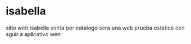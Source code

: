# isabella
sitio web isabella venta por catalogo sera una web prueba estatica con 
sguir a aplicativo wen
